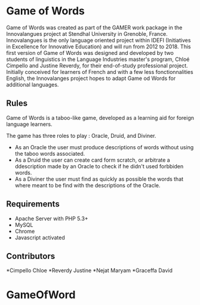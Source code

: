 Game of Words
================

Game of Words was created as part of the GAMER work package in the Innovalangues project at Stendhal University in Grenoble, France. Innovalangues is the only language oriented project within IDEFI (Initiatives in Excellence for Innovative Education) and will run from 2012 to 2018. This first version of Game of Words was designed and developed by two students of linguistics in the Language Industries master's program, Chloé Cimpello and Justine Reverdy, for their end-of-study professional project. Initially conceived for learners of French and with a few less fonctionnalities English, the Innovalanges project hopes to adapt Game od Words for additional languages.

Rules
-------
Game of Words is a taboo-like game, developed as a learning aid for foreign language learners. 

The game has three roles to play : Oracle, Druid, and Diviner.
* As an Oracle the user must produce descriptions of words without using the taboo words associated.
* As a Druid the user can create card form scratch, or arbitrate a ddescription made by an Oracle to check if he didn't used forbbiden words.
* As a Diviner the user must find as quickly as possible the words that where meant to be find with the descriptions of the Oracle.

Requirements
-------------
* Apache Server with PHP 5.3+
* MySQL
* Chrome
* Javascript activated

Contributors
--------------
*Cimpello Chloe
*Reverdy Justine
*Nejat Maryam
*Graceffa David

# GameOfWord
